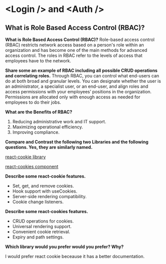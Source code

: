 # \<Login /> and \<Auth />

## What is Role Based Access Control (RBAC)?

**What is Role Based Access Control (RBAC)?**
Role-based access control (RBAC) restricts network access based on a person's role within an organization and has become one of the main methods for advanced access control. The roles in RBAC refer to the levels of access that employees have to the network.

**Share some an example of RBAC including all possible CRUD operations and correlating roles.**
Through RBAC, you can control what end-users can do at both broad and granular levels. You can designate whether the user is an administrator, a specialist user, or an end-user, and align roles and access permissions with your employees’ positions in the organization. Permissions are allocated only with enough access as needed for employees to do their jobs.

**What are the Benefits of RBAC?**

1. Reducing administrative work and IT support.
2. Maximizing operational efficiency.
3. Improving compliance.

**Compare and Contrast the following two Libraries and the following questions. Yes, they are similarly named.**

[react-cookie library](https://www.npmjs.com/package/react-cookie)

[react-cookies component](https://www.npmjs.com/package/react-cookies)

**Describe some react-cookie features.**

- Set, get, and remove cookies.
- Hook support with useCookies.
- Server-side rendering compatibility.
- Cookie change listeners.

**Describe some react-cookies features.**

- CRUD operations for cookies.
- Universal rendering support.
- Convenient cookie retrieval.
- Expiry and path settings.

**Which library would you prefer would you prefer? Why?**

I would prefer react cookie beceause it has a better documentation.
